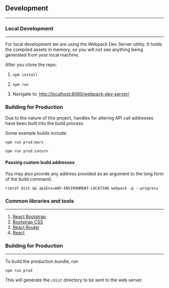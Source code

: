 ## Development
---



### Local Development
---

For local development we are using the Webpack Dev Server utility.
It holds the compiled assets in memory, so you will not see anything
being generated from your local machine.

After you clone the repo:

1. `npm install`

2. `npm run`

3. Navigate to: [http://localhost:8080/webpack-dev-server/](http://localhost:8080/webpack-dev-server/)

### Building for Production

Due to the nature of this project, handles for altering API call addresses
have been built into the build process.

Some example builds include:

`npm run prod:mars`

`npm run prod:saturn`

#### Passing custom build addresses

You may also provide any address provided as an argument to the long form of the build command.

`rimraf dist && apiEnv=ANY-ENVIRONMENT-LOCATION webpack -p --progress`

### Common libraries and tools
---

1. [React Bootstrap](https://react-bootstrap.github.io/getting-started.html)
2. [Bootstrap CSS](http://getbootstrap.com/)
3. [React Router](https://github.com/reactjs/react-router)
4. [React](https://facebook.github.io/react/)



### Building for Production
---

To build the production bundle, run

`npm run prod`

This will generate the `/dist` directory to be sent to the web server.
